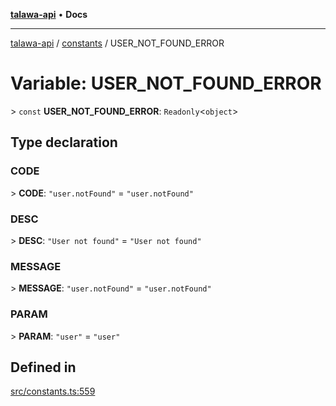 [**talawa-api**](../../README.md) • **Docs**

***

[talawa-api](../../modules.md) / [constants](../README.md) / USER\_NOT\_FOUND\_ERROR

# Variable: USER\_NOT\_FOUND\_ERROR

\> `const` **USER\_NOT\_FOUND\_ERROR**: `Readonly`\<`object`\>

## Type declaration

### CODE

\> **CODE**: `"user.notFound"` = `"user.notFound"`

### DESC

\> **DESC**: `"User not found"` = `"User not found"`

### MESSAGE

\> **MESSAGE**: `"user.notFound"` = `"user.notFound"`

### PARAM

\> **PARAM**: `"user"` = `"user"`

## Defined in

[src/constants.ts:559](https://github.com/PalisadoesFoundation/talawa-api/blob/7fc9f13527dc6ead651f268e58527dcc279b95bc/src/constants.ts#L559)
